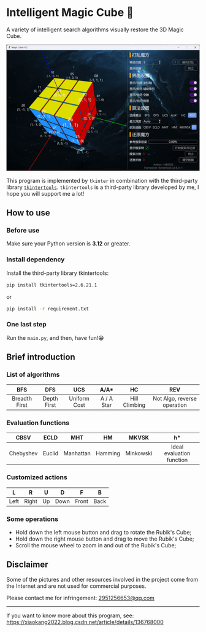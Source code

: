 # Intelligent Magic Cube 🚀

A variety of intelligent search algorithms visually restore the 3D Magic Cube.

![](./preview.png)

This program is implemented by `tkinter` in combination with the third-party library [`tkintertools`](https://github.com/Xiaokang2022/tkintertools). `tkintertools` is a third-party library developed by me, I hope you will support me a lot!

## How to use

### Before use

Make sure your Python version is **3.12** or greater.

### Install dependency

Install the third-party library tkintertools:

```bash
pip install tkintertools=2.6.21.1
```

or

```bash
pip install -r requirement.txt
```

### One last step

Run the `main.py`, and then, have fun!😁

## Brief introduction

### List of algorithms

|      BFS      |     DFS     |     UCS      |    A/A*    |      HC       |             REV             |
| :-----------: | :---------: | :----------: | :--------: | :-----------: | :-------------------------: |
| Breadth First | Depth First | Uniform Cost | A / A Star | Hill Climbing | Not Algo, reverse operation |

### Evaluation functions

|   CBSV    |  ECLD  |    MHT    |   HM    |   MKVSK   |            h*             |
| :-------: | :----: | :-------: | :-----: | :-------: | :-----------------------: |
| Chebyshev | Euclid | Manhattan | Hamming | Minkowski | Ideal evaluation function |

### Customized actions

|   L   |   R   |   U   |   D   |   F   |   B   |
| :---: | :---: | :---: | :---: | :---: | :---: |
| Left  | Right |  Up   | Down  | Front | Back  |

### Some operations

* Hold down the left mouse button and drag to rotate the Rubik's Cube;
* Hold down the right mouse button and drag to move the Rubik's Cube;
* Scroll the mouse wheel to zoom in and out of the Rubik's Cube;

## Disclaimer

Some of the pictures and other resources involved in the project come from the Internet and are not used for commercial purposes.

Please contact me for infringement: 2951256653@qq.com

---

If you want to know more about this program, see: https://xiaokang2022.blog.csdn.net/article/details/136768000
